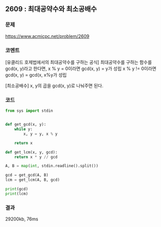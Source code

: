 ## 2609 : 최대공약수와 최소공배수
### 문제
https://www.acmicpc.net/problem/2609
### 코멘트
[유클리드 호제법에서의 최대공약수를 구하는 공식]
최대공약수를 구하는 함수를 gcd(x, y)라고 한다면,
x % y = 0이라면 gcd(x, y) = y가 성립
x % y != 0이라면 gcd(x, y) = gcd(x, x%y가 성립

[최소공배수]
x, y의 곱을 gcd(x, y)로 나눠주면 된다.

### 코드
```python
from sys import stdin


def get_gcd(x, y):
    while y:
        x, y = y, x % y

    return x

def get_lcm(x, y, gcd):
    return x * y // gcd

A, B = map(int, stdin.readline().split())

gcd = get_gcd(A, B)
lcm = get_lcm(A, B, gcd)

print(gcd)
print(lcm)
```
### 결과
29200kb, 76ms

